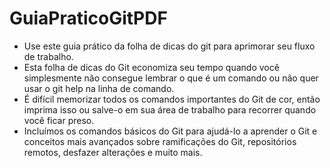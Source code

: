 # GuiaPraticoGitPDF
- Use este guia prático da folha de dicas do git para aprimorar seu fluxo de trabalho. 
- Esta folha de dicas do Git economiza seu tempo quando você simplesmente não consegue lembrar o que é um comando ou não quer usar o git help na linha de comando. 
- É difícil memorizar todos os comandos importantes do Git de cor, então imprima isso ou salve-o em sua área de trabalho para recorrer quando você ficar preso. 
- Incluímos os comandos básicos do Git para ajudá-lo a aprender o Git e conceitos mais avançados sobre ramificações do Git, repositórios remotos, desfazer alterações e muito mais.

